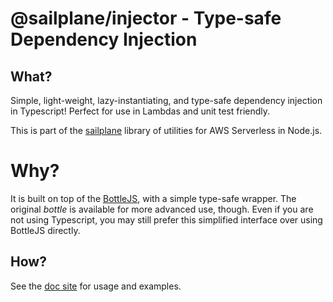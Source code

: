 # @sailplane/injector - Type-safe Dependency Injection

## What?

Simple, light-weight, lazy-instantiating, and type-safe dependency injection in Typescript!
Perfect for use in Lambdas and unit test friendly.

This is part of the [sailplane](https://github.com/onicagroup/sailplane) library of
utilities for AWS Serverless in Node.js.

# Why?
It is built on top of the [BottleJS](https://www.npmjs.com/package/bottlejs), with a simple type-safe
wrapper. The original _bottle_ is available for more advanced use, though. Even if you are not using Typescript,
you may still prefer this simplified interface over using BottleJS directly.

## How?
See the [doc site](https://docs.onica.com/projects/sailplane) for usage and examples.
